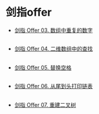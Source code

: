 剑指offer
===
* [剑指 Offer 03. 数组中重复的数字](https://leetcode.cn/problems/shu-zu-zhong-zhong-fu-de-shu-zi-lcof/)
##
* [剑指 Offer 04. 二维数组中的查找](https://leetcode.cn/problems/er-wei-shu-zu-zhong-de-cha-zhao-lcof/)
##
* [剑指 Offer 05. 替换空格](https://leetcode.cn/problems/ti-huan-kong-ge-lcof/)
##
* [剑指 Offer 06. 从尾到头打印链表](https://leetcode.cn/problems/cong-wei-dao-tou-da-yin-lian-biao-lcof/)
##
* [剑指 Offer 07. 重建二叉树](https://leetcode.cn/problems/zhong-jian-er-cha-shu-lcof/)
##

